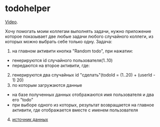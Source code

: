 # todohelper
[Video](https://drive.google.com/file/d/1CG5inREJuQPwnaDIfh6KT1q2Hms_fEnt/view?usp=sharing).

Хочу помогать моим коллегам выполнять задачи,
нужно приложение которое показывает две любые задачи любого случайного коллеги,
из которых можно выбрать себе только одну.
Задача:
1. на главном активити кнопка "Random todo", при нажатии:
 - генерируются id случайного пользователя(1..10) 
 - передаются на второе активити, где:
2. генерируются два случайных id "сделать"(todoId = (1..20) + (userId - 1) 20)
3. по которым загружаются данные
 - на базе полученных данных отображаются имя пользователя и два его "todo"
 - при выборе одного из которых, результат возвращается на главное активити, где отображается вместе с именем пользователя
4. [источник данных](https://jsonplaceholder.typicode.com/)
